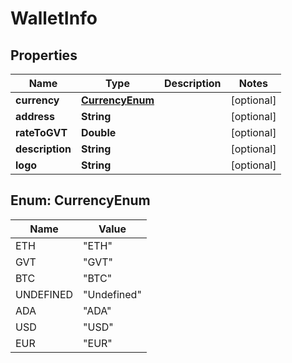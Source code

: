 
# WalletInfo

## Properties
Name | Type | Description | Notes
------------ | ------------- | ------------- | -------------
**currency** | [**CurrencyEnum**](#CurrencyEnum) |  |  [optional]
**address** | **String** |  |  [optional]
**rateToGVT** | **Double** |  |  [optional]
**description** | **String** |  |  [optional]
**logo** | **String** |  |  [optional]


<a name="CurrencyEnum"></a>
## Enum: CurrencyEnum
Name | Value
---- | -----
ETH | &quot;ETH&quot;
GVT | &quot;GVT&quot;
BTC | &quot;BTC&quot;
UNDEFINED | &quot;Undefined&quot;
ADA | &quot;ADA&quot;
USD | &quot;USD&quot;
EUR | &quot;EUR&quot;



